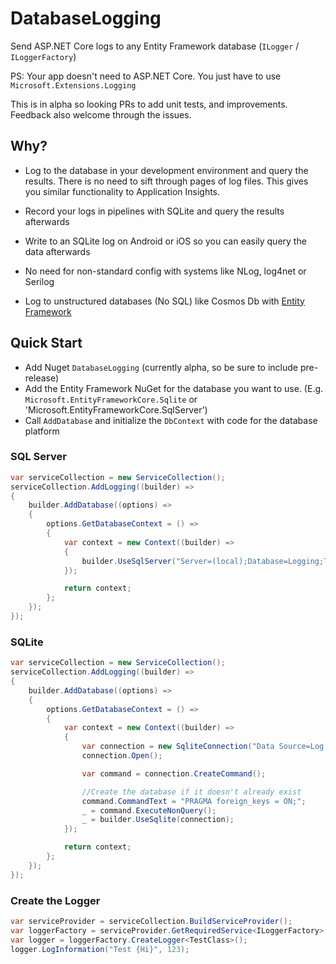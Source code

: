 # DatabaseLogging

Send ASP.NET Core logs to any Entity Framework database (`ILogger` / `ILoggerFactory`)

PS: Your app doesn't need to ASP.NET Core. You just have to use `Microsoft.Extensions.Logging`

This is in alpha so looking PRs to add unit tests, and improvements. Feedback also welcome through the issues.

## Why?

- Log to the database in your development environment and query the results. There is no need to sift through pages of log files. This gives you similar functionality to Application Insights.

- Record your logs in pipelines with SQLite and query the results afterwards

- Write to an SQLite log on Android or iOS so you can easily query the data afterwards

- No need for non-standard config with systems like NLog, log4net or Serilog

- Log to unstructured databases (No SQL) like Cosmos Db with [Entity Framework](https://docs.microsoft.com/en-us/ef/core/providers/cosmos/?tabs=dotnet-core-cli)

## Quick Start

- Add Nuget `DatabaseLogging` (currently alpha, so be sure to include pre-release)
- Add the Entity Framework NuGet for the database you want to use. (E.g. `Microsoft.EntityFrameworkCore.Sqlite` or 'Microsoft.EntityFrameworkCore.SqlServer')
- Call `AddDatabase` and initialize the `DbContext` with code for the database platform

### SQL Server

```cs
var serviceCollection = new ServiceCollection();
serviceCollection.AddLogging((builder) =>
{
    builder.AddDatabase((options) =>
    {
        options.GetDatabaseContext = () =>
        {
            var context = new Context((builder) =>
            {
                builder.UseSqlServer("Server=(local);Database=Logging;Trusted_Connection=True;MultipleActiveResultSets=true");
            });

            return context;
        };
    });
});
```

### SQLite

```cs
var serviceCollection = new ServiceCollection();
serviceCollection.AddLogging((builder) =>
{
    builder.AddDatabase((options) =>
    {
        options.GetDatabaseContext = () =>
        {
            var context = new Context((builder) =>
            {
                var connection = new SqliteConnection("Data Source=Log.db");
                connection.Open();

                var command = connection.CreateCommand();

                //Create the database if it doesn't already exist
                command.CommandText = "PRAGMA foreign_keys = ON;";
                _ = command.ExecuteNonQuery();
                _ = builder.UseSqlite(connection);
            });

            return context;
        };
    });
});
```

### Create the Logger 

```cs
var serviceProvider = serviceCollection.BuildServiceProvider();
var loggerFactory = serviceProvider.GetRequiredService<ILoggerFactory>();
var logger = loggerFactory.CreateLogger<TestClass>();
logger.LogInformation("Test {Hi}", 123);
```
